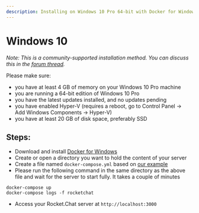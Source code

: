 ```yaml
---
description: Installing on Windows 10 Pro 64-bit with Docker for Windows
---
```


# Windows 10

_Note: This is a community-supported installation method. You can discuss this in the_ [_forum thread_](https://forums.rocket.chat/t/windows-10-pro-installation-guide/408)_._

Please make sure:

* you have at least 4 GB of memory on your Windows 10 Pro machine
* you are running a 64-bit edition of Windows 10 Pro
* you have the latest updates installed, and no updates pending
* you have enabled Hyper-V (requires a reboot, go to Control Panel -> Add Windows Components -> Hyper-V)
* you have at least 20 GB of disk space, preferably SSD

## Steps:

* Download and install [Docker for Windows](https://docs.docker.com/docker-for-windows/)
* Create or open a directory you want to hold the content of your server
* Create a file named `docker-compose.yml` based on [our example](https://github.com/RocketChat/Docker.Official.Image/blob/master/compose.yml)
* Please run the following command in the same directory as the above file and wait for the server to start fully. It takes a couple of minutes

```
docker-compose up
docker-compose logs -f rocketchat
```

* Access your Rocket.Chat server at `http://localhost:3000`
